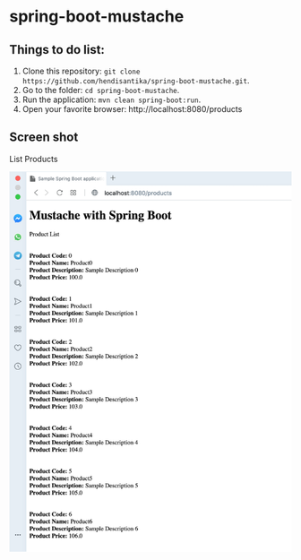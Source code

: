 # spring-boot-mustache

## Things to do list:
1. Clone this repository: `git clone https://github.com/hendisantika/spring-boot-mustache.git`.
2. Go to the folder: `cd spring-boot-mustache`.
3. Run the application: `mvn clean spring-boot:run`.
4. Open your favorite browser: http://localhost:8080/products


## Screen shot

List Products

![List Products](img/list.png "List Products")
